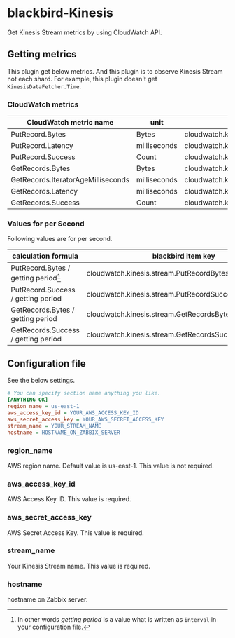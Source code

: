 blackbird-Kinesis
=================

Get Kinesis Stream metrics by using CloudWatch API.


Getting metrics
---------------

This plugin get below metrics.
And this plugin is to observe Kinesis Stream not each shard.
For example, this plugin doesn't get `KinesisDataFetcher.Time`.

### CloudWatch metrics

| CloudWatch metric name             | unit         | blackbird item key                                                   |
|------------------------------------|--------------|----------------------------------------------------------------------|
| PutRecord.Bytes                    | Bytes        | cloudwatch.kinesis.stream.PutRecord.Bytes.Sum                        |
| PutRecord.Latency                  | milliseconds | cloudwatch.kinesis.stream.PutRecord.Latency.Average                  |
| PutRecord.Success                  | Count        | cloudwatch.kinesis.stream.PutRecord.Success.Sum                      |
| GetRecords.Bytes                   | Bytes        | cloudwatch.kinesis.stream.GetRecords.Bytes.Sum                       |
| GetRecords.IteratorAgeMilliseconds | milliseconds | cloudwatch.kinesis.stream.GetRecords.IteratorAgeMilliseconds.Average |
| GetRecords.Latency                 | milliseconds | cloudwatch.kinesis.stream.GetRecords.Latency.Average                 |
| GetRecords.Success                 | Count        | cloudwatch.kinesis.stream.GetRecords.Success.Sum                     |

### Values for per Second

Following values are for per second.

| calculation formula                  | blackbird item key                                    |
|--------------------------------------|-------------------------------------------------------|
| PutRecord.Bytes / getting period[^1] | cloudwatch.kinesis.stream.PutRecordBytes.PerSecond    |
| PutRecord.Success / getting period   | cloudwatch.kinesis.stream.PutRecordSuccess.PerSecond  |
| GetRecords.Bytes / getting period    | cloudwatch.kinesis.stream.GetRecordsBytes.PerSecond   |
| GetRecords.Success / getting period  | cloudwatch.kinesis.stream.GetRecordsSuccess.PerSecond |

[^1]: In other words *getting period* is a value what is written as `interval` in your configuration file.


Configuration file
------------------

See the below settings.

```ini
# You can specify section name anything you like.
[ANYTHING OK]
region_name = us-east-1
aws_access_key_id = YOUR_AWS_ACCESS_KEY_ID
aws_secret_access_key = YOUR_AWS_SECRET_ACCESS_KEY
stream_name = YOUR_STREAM_NAME
hostname = HOSTNAME_ON_ZABBIX_SERVER
```

### region_name

AWS region name.
Default value is us-east-1.
This value is not required.

### aws_access_key_id

AWS Access Key ID.
This value is required.

### aws_secret_access_key

AWS Secret Access Key.
This value is required.

### stream_name

Your Kinesis Stream name.
This value is required.

### hostname

hostname on Zabbix server.
